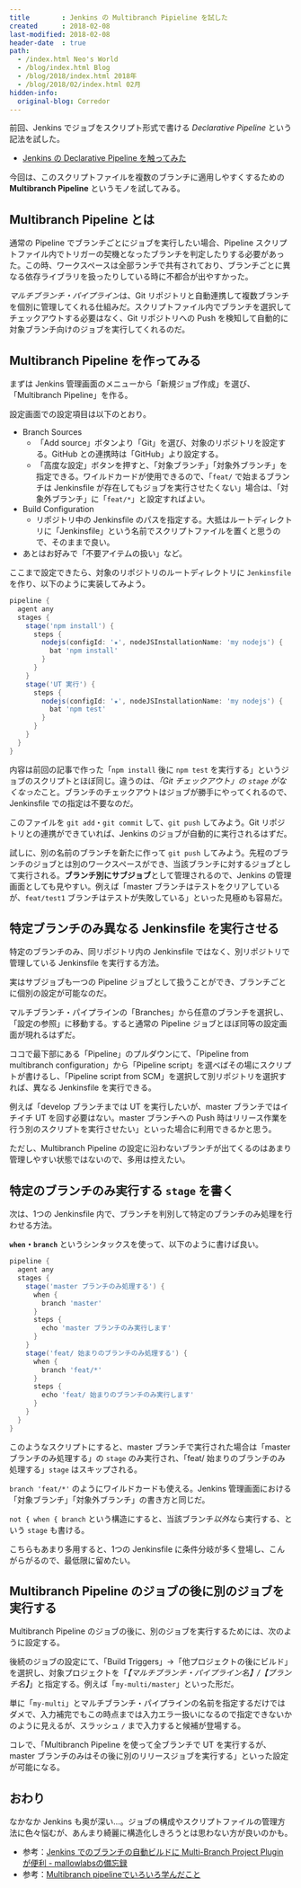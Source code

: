 ```yaml
---
title        : Jenkins の Multibranch Pipieline を試した
created      : 2018-02-08
last-modified: 2018-02-08
header-date  : true
path:
  - /index.html Neo's World
  - /blog/index.html Blog
  - /blog/2018/index.html 2018年
  - /blog/2018/02/index.html 02月
hidden-info:
  original-blog: Corredor
---
```


前回、Jenkins でジョブをスクリプト形式で書ける *Declarative Pipeline* という記法を試した。

- [Jenkins の Declarative Pipeline を触ってみた](/blog/2018/02/07-02.html)

今回は、このスクリプトファイルを複数のブランチに適用しやすくするための **Multibranch Pipeline** というモノを試してみる。

## Multibranch Pipeline とは

通常の Pipeline でブランチごとにジョブを実行したい場合、Pipeline スクリプトファイル内でトリガーの契機となったブランチを判定したりする必要があった。この時、ワークスペースは全部ランチで共有されており、ブランチごとに異なる依存ライブラリを扱ったりしている時に不都合が出やすかった。

*マルチブランチ・パイプライン*は、Git リポジトリと自動連携して複数ブランチを個別に管理してくれる仕組みだ。スクリプトファイル内でブランチを選択してチェックアウトする必要はなく、Git リポジトリへの Push を検知して自動的に対象ブランチ向けのジョブを実行してくれるのだ。

## Multibranch Pipeline を作ってみる

まずは Jenkins 管理画面のメニューから「新規ジョブ作成」を選び、「Multibranch Pipeline」を作る。

設定画面での設定項目は以下のとおり。

- Branch Sources
  - 「Add source」ボタンより「Git」を選び、対象のリポジトリを設定する。GitHub との連携時は「GitHub」より設定する。
  - 「高度な設定」ボタンを押すと、「対象ブランチ」「対象外ブランチ」を指定できる。ワイルドカードが使用できるので、「`feat/` で始まるブランチは Jenkinsfile が存在してもジョブを実行させたくない」場合は、「対象外ブランチ」に「`feat/*`」と設定すればよい。
- Build Configuration
  - リポジトリ中の Jenkinsfile のパスを指定する。大抵はルートディレクトリに「Jenkinsfile」という名前でスクリプトファイルを置くと思うので、そのままで良い。
- あとはお好みで「不要アイテムの扱い」など。

ここまで設定できたら、対象のリポジトリのルートディレクトリに `Jenkinsfile` を作り、以下のように実装してみよう。

```groovy
pipeline {
  agent any
  stages {
    stage('npm install') {
      steps {
        nodejs(configId: '★', nodeJSInstallationName: 'my nodejs') {
          bat 'npm install'
        }
      }
    }
    stage('UT 実行') {
      steps {
        nodejs(configId: '★', nodeJSInstallationName: 'my nodejs') {
          bat 'npm test'
        }
      }
    }
  }
}
```

内容は前回の記事で作った「`npm install` 後に `npm test` を実行する」というジョブのスクリプトとほぼ同じ。違うのは、*「Git チェックアウト」の `stage` がなくなった*こと。ブランチのチェックアウトはジョブが勝手にやってくれるので、Jenkinsfile での指定は不要なのだ。

このファイルを `git add`・`git commit` して、`git push` してみよう。Git リポジトリとの連携ができていれば、Jenkins のジョブが自動的に実行されるはずだ。

試しに、別の名前のブランチを新たに作って `git push` してみよう。先程のブランチのジョブとは別のワークスペースができ、当該ブランチに対するジョブとして実行される。**ブランチ別にサブジョブ**として管理されるので、Jenkins の管理画面としても見やすい。例えば「master ブランチはテストをクリアしているが、`feat/test1` ブランチはテストが失敗している」といった見極めも容易だ。

## 特定ブランチのみ異なる Jenkinsfile を実行させる

特定のブランチのみ、同リポジトリ内の Jenkinsfile ではなく、別リポジトリで管理している Jenkinsfile を実行する方法。

実はサブジョブも一つの Pipeline ジョブとして扱うことができ、ブランチごとに個別の設定が可能なのだ。

マルチブランチ・パイプラインの「Branches」から任意のブランチを選択し、「設定の参照」に移動する。すると通常の Pipeline ジョブとほぼ同等の設定画面が現れるはずだ。

ココで最下部にある「Pipeline」のプルダウンにて、「Pipeline from multibranch configuration」から「Pipeline script」を選べばその場にスクリプトが書けるし、「Pipeline script from SCM」を選択して別リポジトリを選択すれば、異なる Jenkinsfile を実行できる。

例えば「develop ブランチまでは UT を実行したいが、master ブランチではイチイチ UT を回す必要はない。master ブランチへの Push 時はリリース作業を行う別のスクリプトを実行させたい」といった場合に利用できるかと思う。

ただし、Multibranch Pipeline の設定に沿わないブランチが出てくるのはあまり管理しやすい状態ではないので、多用は控えたい。

## 特定のブランチのみ実行する `stage` を書く

次は、1つの Jenkinsfile 内で、ブランチを判別して特定のブランチのみ処理を行わせる方法。

**`when`・`branch`** というシンタックスを使って、以下のように書けば良い。

```groovy
pipeline {
  agent any
  stages {
    stage('master ブランチのみ処理する') {
      when {
        branch 'master'
      }
      steps {
        echo 'master ブランチのみ実行します'
      }
    }
    stage('feat/ 始まりのブランチのみ処理する') {
      when {
        branch 'feat/*'
      }
      steps {
        echo 'feat/ 始まりのブランチのみ実行します'
      }
    }
  }
}
```

このようなスクリプトにすると、master ブランチで実行された場合は「master ブランチのみ処理する」の `stage` のみ実行され、「feat/ 始まりのブランチのみ処理する」`stage` はスキップされる。

`branch 'feat/*'` のようにワイルドカードも使える。Jenkins 管理画面における「対象ブランチ」「対象外ブランチ」の書き方と同じだ。

`not { when { branch` という構造にすると、当該ブランチ*以外*なら実行する、という `stage` も書ける。

こちらもあまり多用すると、1つの Jenkinsfile に条件分岐が多く登場し、こんがらがるので、最低限に留めたい。

## Multibranch Pipeline のジョブの後に別のジョブを実行する

Multibranch Pipeline のジョブの後に、別のジョブを実行するためには、次のように設定する。

後続のジョブの設定にて、「Build Triggers」→「他プロジェクトの後にビルド」を選択し、対象プロジェクトを「*【マルチブランチ・パイプライン名】/【ブランチ名】*」と指定する。例えば「`my-multi/master`」といった形だ。

単に「`my-multi`」とマルチブランチ・パイプラインの名前を指定するだけではダメで、入力補完でもこの時点までは入力エラー扱いになるので指定できないかのように見えるが、スラッシュ `/` まで入力すると候補が登場する。

コレで、「Multibranch Pipeline を使って全ブランチで UT を実行するが、master ブランチのみはその後に別のリリースジョブを実行する」といった設定が可能になる。

## おわり

なかなか Jenkins も奥が深い…。ジョブの構成やスクリプトファイルの管理方法に色々悩むが、あんまり綺麗に構造化しきろうとは思わない方が良いのかも。

- 参考：[Jenkins でのブランチの自動ビルドに Multi-Branch Project Plugin が便利 - mallowlabsの備忘録](http://d.hatena.ne.jp/mallowlabs/20150609/jenkins_multi_branch_project_plugin)
- 参考：[Multibranch pipelineでいろいろ学んだこと](https://www.slideshare.net/RecruitLifestyle/multibranch-pipeline-77688662)
